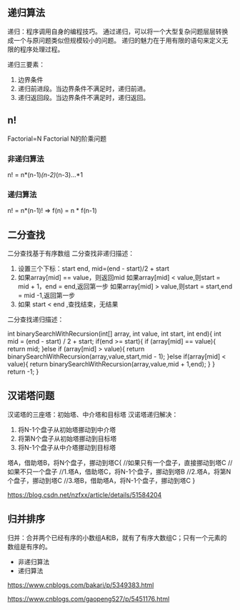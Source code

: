 ## 递归算法
递归：程序调用自身的编程技巧。
通过递归，可以将一个大型复杂问题层层转换成一个与原问题类似但规模较小的问题。
递归的魅力在于用有限的语句来定义无限的程序处理过程。

递归三要素：

1. 边界条件
2. 递归前进段。当边界条件不满足时，递归前进。
3. 递归返回段。当边界条件不满足时，递归返回。

## n!
Factorial=N Factorial N的阶乘问题

### 非递归算法
n! = n*(n-1)*(n-2)*(n-3)...*1

### 递归算法
n! = n*(n-1)! => f(n) = n * f(n-1)

## 二分查找
二分查找基于有序数组
二分查找非递归描述：

1. 设置三个下标：start end, mid=(end - start)/2 + start
2. 如果array[mid] == value，则返回mid
   如果array[mid] < value,则start = mid + 1，end = end,返回第一步
   如果array[mid] > value,则start = start,end = mid -1,返回第一步
3. 如果 start < end ,查找结束，无结果

二分查找递归描述：

int binarySearchWithRecursion(int[] array, int value, int start, int end){
    int mid = (end - start) / 2 + start;
    if(end >= start){
        if (array[mid] == value){
            return mid;
        }else if (array[mid] > value){
            return binarySearchWithRecursion(array,value,start,mid - 1);
        }else if(array[mid] < value){
            return binarySearchWithRecursion(array,value,mid + 1,end);
        }
    }
    return -1;
}

## 汉诺塔问题
汉诺塔的三座塔：初始塔、中介塔和目标塔
汉诺塔递归解决：

1. 将N-1个盘子从初始塔挪动到中介塔
2. 将第N个盘子从初始塔挪动到目标塔
3. 将N-1个盘子从中介塔挪动到目标塔

塔A，借助塔B，将N个盘子，挪动到塔C{
    //如果只有一个盘子，直接挪动到塔C
    //如果不只一个盘子
        //1.塔A，借助塔C，将N-1个盘子，挪动到塔B
        //2.塔A，将第N个盘子，挪动到塔C
        //3.塔B，借助塔A，将N-1个盘子，挪动到塔C
}

https://blog.csdn.net/nzfxx/article/details/51584204

## 归并排序
归并：合并两个已经有序的小数组A和B，就有了有序大数组C；只有一个元素的数组是有序的。

- 非递归算法
- 递归算法


https://www.cnblogs.com/bakari/p/5349383.html

https://www.cnblogs.com/gaopeng527/p/5451176.html